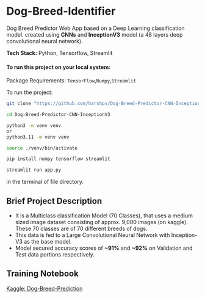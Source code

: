 # Dog-Breed-Identifier
Dog Breed Predictor Web App based on a Deep Learning classification model. created using **CNNs** and **InceptionV3** model (a 48 layers deep convolutional neural network).

**Tech Stack:** Python, Tensorflow, Streamlit

#### To run this project on your local system: 
Package Requirements: `TensorFlow`,`Numpy`,`Streamlit`

To run the project:

```bash
git clone "https://github.com/harshpx/Dog-Breed-Predictor-CNN-InceptionV3.git"

cd Dog-Breed-Predictor-CNN-InceptionV3

python3 -m venv venv 
or 
python3.11 -m venv venv

source ./venv/bin/activate

pip install numpy tensorflow streamlit

streamlit run app.py
```

in the terminal of file directory.

## Brief Project Description
* It is a Multiclass classification Model (70 Classes), that uses a medium sized image dataset consisting of approx. 9,000 images (on kaggle). These 70 classes are of 70 different breeds of dogs.
* This data is fed to a Large Convolutional Neural Network with Inception-V3 as the base model.
* Model secured accuracy scores of **~91%** and **~92%** on Validation and Test data portions respectively.

## Training Notebook
[Kaggle: Dog-Breed-Prediction](https://www.kaggle.com/code/harshpriye/dogs-breed-prediction-cnn-inceptionv3/notebook)
